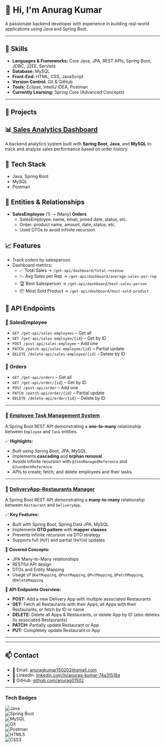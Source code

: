 # 👋 Hi, I'm Anurag Kumar

A passionate backend developer with experience in building real-world applications using Java and Spring Boot.

---

## 🚀 Skills

- **Languages & Frameworks:** Core Java, JPA, REST APIs, Spring Boot, JDBC, J2EE, Servlets  
- **Database:** MySQL  
- **Front-End:** HTML, CSS, JavaScript  
- **Version Control:** Git & GitHub  
- **Tools:** Eclipse, IntelliJ IDEA, Postman  
- **Currently Learning:** Spring Core (Advanced Concepts)

---

## 📂 Projects

## 📊[ Sales Analytics Dashboard](https://github.com/anurag01502/Sales-Analytics-Dashboard)

A backend analytics system built with **Spring Boot**, **Java**, and **MySQL** to track and analyze sales performance based on order history.

## 🔧 Tech Stack
- Java, Spring Boot
- MySQL
- Postman

## 🧩 Entities & Relationships
- **SalesEmployee** (1) ➝ (Many) **Orders**
  - SalesEmployee: name, email, joined date, status, etc.
  - Order: product name, amount, date, status, etc.
  - Used DTOs to avoid infinite recursion

## 📈 Features
- Track orders by salesperson
- Dashboard metrics:
  - ✅ Total Sales → `/get-api/dashboard/total-revenue`
  - 📉 Avg Sales per Rep → `/get-api/dashboard/average-sales-per-rep`
  - 🏆 Best Salesperson → `/get-api/dashboard/best-sales-person`
  - 📦 Most Sold Product → `/get-api/dashboard/most-sold-product`

## 🔗 API Endpoints

### 🔹 SalesEmployee
- `GET /get-api/sales-employees` – Get all
- `GET /get-api/sales-employee/{id}` – Get by ID
- `POST /post-api/sales-employee` – Add one
- `PATCH /patch-api/sales-employee/{id}` – Partial update
- `DELETE /delete-api/sales-employee/{id}` – Delete by ID

### 🔹 Orders
- `GET /get-api/orders` – Get all
- `GET /get-api/order/{id}` – Get by ID
- `POST /post-api/order` – Add one
- `PATCH /patch-api/order/{id}` – Partial update
- `DELETE /delete-api/order/{id}` – Delete by ID 

---

### 🔹 [Employee Task Management System](https://github.com/anurag01502/employee-task-management-system)  
A Spring Boot REST API demonstrating a **one-to-many** relationship between `Employee` and `Task` entities.

✅ **Highlights:**  
- Built using Spring Boot, JPA, MySQL.  
- Implements **cascading** and **orphan removal**.  
- Avoids infinite recursion with `@JsonManagedReference` and `@JsonBackReference`.  
- APIs to create, fetch, and delete employees and their tasks.

---

### 🔹 [DeliveryApp-Restaurants Manager](https://github.com/anurag01502/Many-to-Many-Restaurants_DeliveryApp)  
A Spring Boot REST API demonstrating a **many-to-many** relationship between `Restaurant` and `DeliveryApp`.

✅ **Key Features:**  
- Built with Spring Boot, Spring Data JPA, MySQL  
- Implements **DTO pattern** with **mapper classes**  
- Prevents infinite recursion via DTO strategy  
- Supports full (`PUT`) and partial (`PATCH`) updates  

📌 **Covered Concepts:**  
- JPA Many-to-Many relationships  
- RESTful API design  
- DTOs and Entity Mapping  
- Usage of `@GetMapping`, `@PostMapping`, `@PutMapping`, `@PatchMapping`, `@DeleteMapping`

🔧 **API Endpoints Overview:**  
- **POST:** Add a new Delivery App with multiple associated Restaurants  
- **GET:** Fetch all Restaurants with their Apps, all Apps with their Restaurants, or fetch by ID or name  
- **DELETE:** Delete all Apps & Restaurants, or delete App by ID (also deletes its associated Restaurants)  
- **PATCH:** Partially update Restaurant or App  
- **PUT:** Completely update Restaurant or App  

---



---

## 📫 Contact

- 📧 Email: [anuragkumar150202@gmail.com](mailto:anuragkumar150202@gmail.com)  
- 🔗 LinkedIn: [linkedin.com/in/anurag-kumar-74a31518a](https://www.linkedin.com/in/anurag-kumar-74a31518a/)  
- 🔗 GitHub: [github.com/anurag01502](https://github.com/anurag01502)

---

### Tech Badges

![Java](https://img.shields.io/badge/Java-ED8B00?style=for-the-badge&logo=java&logoColor=white)  
![Spring Boot](https://img.shields.io/badge/Spring_Boot-6DB33F?style=for-the-badge&logo=spring-boot&logoColor=white)  
![MySQL](https://img.shields.io/badge/MySQL-00758F?style=for-the-badge&logo=mysql&logoColor=white)  
![Git](https://img.shields.io/badge/Git-F05032?style=for-the-badge&logo=git&logoColor=white)  
![Postman](https://img.shields.io/badge/Postman-FF6C37?style=for-the-badge&logo=postman&logoColor=white)  
![HTML5](https://img.shields.io/badge/HTML5-E34F26?style=for-the-badge&logo=html5&logoColor=white)  
![CSS3](https://img.shields.io/badge/CSS3-1572B6?style=for-the-badge&logo=css3&logoColor=white)
